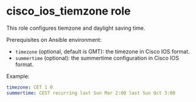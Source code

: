 # cisco_ios_tiemzone role

This role configures tiemzone and daylight saving time.

Prerequisites on Ansible environment:

- `timezone` (optional, default is GMT): the timezone in Cisco IOS format.
- `summertime` (optional): the summertime configuration in Cisco IOS format.

Example:

```yaml
timezone: CET 1 0
summertime: CEST recurring last Sun Mar 2:00 last Sun Oct 3:00
```
